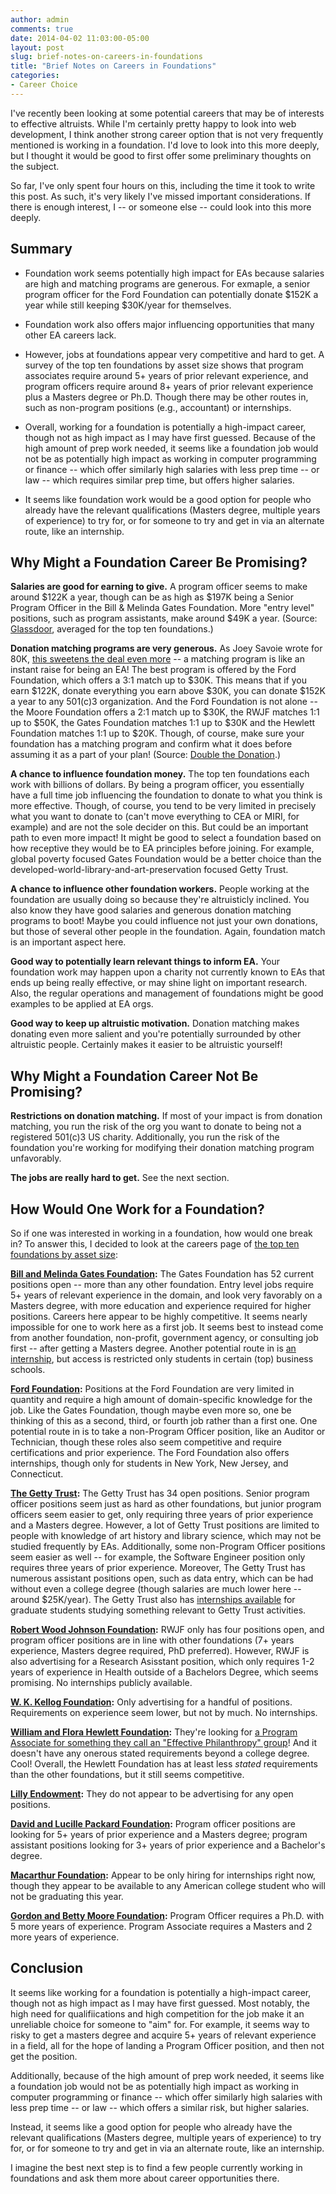 ```yaml
---
author: admin
comments: true
date: 2014-04-02 11:03:00-05:00
layout: post
slug: brief-notes-on-careers-in-foundations
title: "Brief Notes on Careers in Foundations"
categories:
- Career Choice
---
```


I've recently been looking at some potential careers that may be of interests to effective altruists.  While I'm certainly pretty happy to look into web development, I think another strong career option that is not very frequently mentioned is working in a foundation.  I'd love to look into this more deeply, but I thought it would be good to first offer some preliminary thoughts on the subject.

So far, I've only spent four hours on this, including the time it took to write this post.  As such, it's very likely I've missed important considerations.  If there is enough interest, I -- or someone else -- could look into this more deeply.


## Summary

* Foundation work seems potentially high impact for EAs because salaries are high and matching programs are generous.  For exmaple, a senior program officer for the Ford Foundation can potentially donate $152K a year while still keeping $30K/year for themselves.

* Foundation work also offers major influencing opportunities that many other EA careers lack.

* However, jobs at foundations appear very competitive and hard to get.  A survey of the top ten foundations by asset size shows that program associates require around 5+ years of prior relevant experience, and program officers require around 8+ years of prior relevant experience plus a Masters degree or Ph.D.  Though there may be other routes in, such as non-program positions (e.g., accountant) or internships.

* Overall, working for a foundation is potentially a high-impact career, though not as high impact as I may have first guessed.  Because of the high amount of prep work needed, it seems like a foundation job would not be as potentially high impact as working in computer programming or finance -- which offer similarly high salaries with less prep time -- or law -- which requires similar prep time, but offers higher salaries.

* It seems like foundation work would be a good option for people who already have the relevant qualifications (Masters degree, multiple years of experience) to try for, or for someone to try and get in via an alternate route, like an internship.

<!-- more -->

## Why Might a Foundation Career Be Promising?

**Salaries are good for earning to give.**  A program officer seems to make around $122K a year, though can be as high as $197K being a Senior Program Officer in the Bill & Melinda Gates Foundation.  More "entry level" positions, such as program assistants, make around $49K a year.  (Source: [Glassdoor](http://www.glassdoor.com/), averaged for the top ten foundations.)

**Donation matching programs are very generous.**  As Joey Savoie wrote for 80K, [this sweetens the deal even more](http://80000hours.org/blog/168-how-to-double-your-donations-with-no-extra-effort) -- a matching program is like an instant raise for being an EA!  The best program is offered by the Ford Foundation, which offers a 3:1 match up to $30K.  This means that if you earn $122K, donate everything you earn above $30K, you can donate $152K a year to any 501(c)3 organization.  And the Ford Foundation is not alone -- the Moore Foundation offers a 2:1 match up to $30K, the RWJF matches 1:1 up to $50K, the Gates Foundation matches 1:1 up to $30K and the Hewlett Foundation matches 1:1 up to $20K.  Though, of course, make sure your foundation has a matching program and confirm what it does before assuming it as a part of your plan!  (Source: [Double the Donation](http://doublethedonation.com/).)

**A chance to influence foundation money.** The top ten foundations each work with billions of dollars.  By being a program officer, you essentially have a full time job influencing the foundation to donate to what you think is more effective.  Though, of course, you tend to be very limited in precisely what you want to donate to (can't move everything to CEA or MIRI, for example) and are not the sole decider on this.  But could be an important path to even more impact!  It might be good to select a foundation based on how receptive they would be to EA principles before joining.  For example, global poverty focused Gates Foundation would be a better choice than the developed-world-library-and-art-preservation focused Getty Trust.

**A chance to influence other foundation workers.** People working at the foundation are usually doing so because they're altruisticly inclined.  You also know they have good salaries and generous donation matching programs to boot!  Maybe you could influence not just your own donations, but those of several other people in the foundation.  Again, foundation match is an important aspect here.

**Good way to potentially learn relevant things to inform EA.**  Your foundation work may happen upon a charity not currently known to EAs that ends up being really effective, or may shine light on important research.  Also, the regular operations and management of foundations might be good examples to be applied at EA orgs.

**Good way to keep up altruistic motivation.** Donation matching makes donating even more salient and you're potentially surrounded by other altruistic people.  Certainly makes it easier to be altruistic yourself!


## Why Might a Foundation Career Not Be Promising?

**Restrictions on donation matching.** If most of your impact is from donation matching, you run the risk of the org you want to donate to being not a registered 501(c)3 US charity.  Additionally, you run the risk of the foundation you're working for modifying their donation matching program unfavorably.

**The jobs are really hard to get.** See the next section.


## How Would One Work for a Foundation?

So if one was interested in working in a foundation, how would one break in?  To answer this, I decided to look at the careers page of [the top ten foundations by asset size](http://foundationcenter.org/findfunders/topfunders/top100assets.html):

**[Bill and Melinda Gates Foundation](http://careers.gatesfoundation.org/):** The Gates Foundation has 52 current positions open -- more than any other foundation.  Entry level jobs require 5+ years of relevant experience in the domain, and look very favorably on a Masters degree, with more education and experience required for higher positions.  Careers here appear to be highly competitive.  It seems nearly impossible for one to work here as a first job.  It seems best to instead come from another foundation, non-profit, government agency, or consulting job first -- after getting a Masters degree.  Another potential route in is [an internship](http://www.gatesfoundation.org/Jobs/Internship-Program-FAQ), but access is restricted only students in certain (top) business schools.

**[Ford Foundation](http://www.fordfoundation.org/careers/current-openings/):** Positions at the Ford Foundation are very limited in quantity and require a high amount of domain-specific knowledge for the job.  Like the Gates Foundation, though maybe even more so, one be thinking of this as a second, third, or fourth job rather than a first one.  One potential route in is to take a non-Program Officer position, like an Auditor or Technician, though these roles also seem competitive and require certifications and prior experience.  The Ford Foundation also offers internships, though only for students in New York, New Jersey, and Connecticut.

**[The Getty Trust](https://jobs-getty.icims.com/jobs/search?ss=1&searchLocation=&searchCategory=&hashed=0):** The Getty Trust has 34 open positions.  Senior program officer positions seem just as hard as other foundations, but junior program officers seem easier to get, only requiring three years of prior experience and a Masters degree.  However, a lot of Getty Trust positions are limited to people with knowledge of art history and library science, which may not be studied frequently by EAs.  Additionally, some non-Program Officer positions seem easier as well -- for example, the Software Engineer position only requires three years of prior experience.  Moreover, The Getty Trust has numerous assistant positions open, such as data entry, which can be had without even a college degree (though salaries are much lower here -- around $25K/year).  The Getty Trust also has [internships available](http://www.getty.edu/foundation/initiatives/current/gradinterns/index.html) for graduate students studying something relevant to Getty Trust activities.

**[Robert Wood Johnson Foundation](http://www.rwjf.org/en/about-rwjf/job-opportunities.html):**  RWJF only has four positions open, and program officer positions are in line with other foundations (7+ years experience, Masters degree required, PhD preferred).  However, RWJF is also advertising for a Research Asisstant position, which only requires 1-2 years of experience in Health outside of a Bachelors Degree, which seems promising.  No internships publicly available.

**[W. K. Kellog Foundation](http://www.wkkf.org/employment):** Only advertising for a handful of positions.  Requirements on experience seem lower, but not by much.  No internships.

**[William and Flora Hewlett Foundation](http://www.hewlett.org/about-us/careers):**  They're looking for [a Program Associate for something they call an "Effective Philanthropy" group](http://www.hewlett.org/node/13669)!  And it doesn't have any onerous stated requirements beyond a college degree.  Cool!  Overall, the Hewlett Foundation has at least less _stated_ requirements than the other foundations, but it still seems competitive.

**[Lilly Endowment](http://www.lillyendowment.org/):** They do not appear to be advertising for any open positions.

**[David and Lucille Packard Foundation](http://www.packard.org/about-the-foundation/jobs/):** Program officer positions are looking for 5+ years of prior experience and a Masters degree; program assistant positions looking for 3+ years of prior experience and a Bachelor's degree.

**[Macarthur Foundation](http://newton.newtonsoftware.com/career/CareerHome.action?clientId=8ad8dbd13c0b6151013c1c85827e42fd):** Appear to be only hiring for internships right now, though they appear to be available to any American college student who will not be graduating this year.

**[Gordon and Betty Moore Foundation](http://www.moore.org/about/careers):** Program Officer requires a Ph.D. with 5 more years of experience.  Program Associate requires a Masters and 2 more years of experience.


## Conclusion

It seems like working for a foundation is potentially a high-impact career, though not as high impact as I may have first guessed.  Most notably, the high need for qualifiications and high competition for the job make it an unreliable choice for someone to "aim" for.  For example, it seems way to risky to get a masters degree and acquire 5+ years of relevant experience in a field, all for the hope of landing a Program Officer position, and then not get the position.

Additionally, because of the high amount of prep work needed, it seems like a foundation job would not be as potentially high impact as working in computer programming or finance -- which offer similarly high salaries with less prep time -- or law -- which offers a similar risk, but higher salaries.

Instead, it seems like a good option for people who already have the relevant qualifications (Masters degree, multiple years of experience) to try for, or for someone to try and get in via an alternate route, like an internship.

I imagine the best next step is to find a few people currently working in foundations and ask them more about career opportunities there.